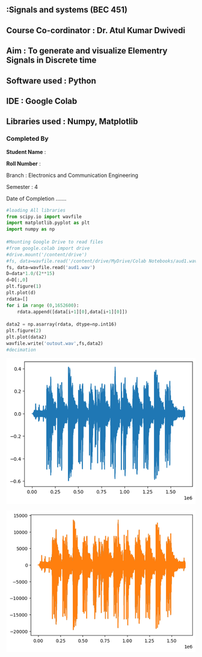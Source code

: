 ## :Signals and systems (BEC 451)
## Course Co-cordinator : Dr. Atul Kumar Dwivedi
## Aim : To generate and visualize Elementry Signals in Discrete time
## Software used  : Python
## IDE : Google Colab 
## Libraries used : Numpy, Matplotlib
### Completed By

**Student Name** : 

**Roll Number** :

Branch : Electronics and Communication Engineering

Semester : 4

Date of Completion .......


```python
#loading All libraries
from scipy.io import wavfile
import matplotlib.pyplot as plt
import numpy as np

#Mounting Google Drive to read files
#from google.colab import drive
#drive.mount('/content/drive')
#fs, data=wavfile.read('/content/drive/MyDrive/Colab Notebooks/aud1.wav')
fs, data=wavfile.read('aud1.wav')
D=data*1.0/(2**15)
d=D[:,0]
plt.figure(1)
plt.plot(d)
rdata=[]
for i in range (0,1652600):
    rdata.append([data[i+1][0],data[i+1][0]])

data2 = np.asarray(rdata, dtype=np.int16)
plt.figure(2)
plt.plot(data2)
wavfile.write('outout.wav',fs,data2)
#decimation 
```


    
![png](output_1_0.png)
    



    
![png](output_1_1.png)
    



```python

```
